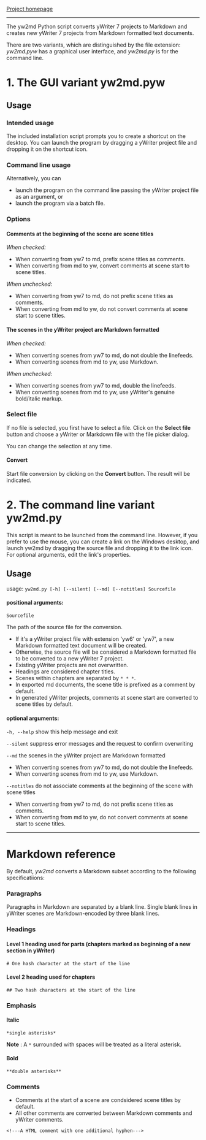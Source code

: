 [Project homepage](https://peter88213.github.io/yw2md)

---

The yw2md Python script converts yWriter 7 projects to Markdown 
and creates new yWriter 7 projects from Markdown formatted text documents.

There are two variants, which are distinguished by the file extension: 
*yw2md.pyw* has a graphical user interface, and *yw2md.py* is for the command line. 


# 1. The GUI variant yw2md.pyw

## Usage

### Intended usage

The included installation script prompts you to create a shortcut on the desktop. You can launch the program by dragging a yWriter project file and dropping it on the shortcut icon. 

### Command line usage

Alternatively, you can

- launch the program on the command line passing the yWriter project file as an argument, or
- launch the program via a batch file.

### Options

#### Comments at the beginning of the scene are scene titles

*When checked:*

- When converting from yw7 to md, prefix scene titles as comments.
- When converting from md to yw, convert comments at scene start to scene titles.


*When unchecked:*

- When converting from yw7 to md, do not prefix scene titles as comments.
- When converting from md to yw, do not convert comments at scene start to scene titles.


#### The scenes in the yWriter project are Markdown formatted

*When checked:*

- When converting scenes from yw7 to md, do not double the linefeeds.
- When converting scenes from md to yw, use Markdown.


*When unchecked:* 

- When converting scenes from yw7 to md, double the linefeeds.
- When converting scenes from md to yw, use yWriter's genuine bold/italic markup.


### Select file

If no file is selected, you first have to select a file. Click on the **Select file** 
button and choose a yWriter or Markdown file with the file picker dialog.

You can change the selection at any time.


#### Convert

Start file conversion by clicking on the **Convert** button. The result will be indicated.


# 2. The command line variant yw2md.py

This script is meant to be launched from the command line. However, 
if you prefer to use the mouse, you can create a link on the Windows 
desktop, and launch yw2md by dragging the source file and dropping 
it to the link icon. For optional arguments, edit the link's properties.


## Usage
usage: `yw2md.py [-h] [--silent] [--md] [--notitles] Sourcefile`

#### positional arguments:

`Sourcefile` 

The path of the source file for the conversion. 

- If it's a yWriter project file with extension 'yw6' or 'yw7', 
a new Markdown formatted text document will be created.
- Otherwise, the source file will be considered a Markdown formatted file 
to be converted to a new yWriter 7 project. 
- Existing yWriter projects are not overwritten.
- Headings are considered chapter titles. 
- Scenes within chapters are separated by `* * *`. 
- In exported md documents, the scene title is prefixed as a comment by default.
- In generated yWriter projects, comments at scene start are converted to scene titles by default.


#### optional arguments:

`-h, --help` show this help message and exit

`--silent` suppress error messages and the request to confirm overwriting

`--md` the scenes in the yWriter project are Markdown formatted

- When converting scenes from yw7 to md, do not double the linefeeds.
- When converting scenes from md to yw, use Markdown.

`--notitles` do not associate comments at the beginning of the scene with scene titles

- When converting from yw7 to md, do not prefix scene titles as comments.
- When converting from md to yw, do not convert comments at scene start to scene titles.

---

# Markdown reference

By default, *yw2md* converts a Markdown subset according to the following specificatiions:

### Paragraphs

Paragraphs in Markdown are separated by a blank line.
Single blank lines in yWriter scenes are Markdown-encoded by three blank lines.

### Headings

#### Level 1 heading used for parts (chapters marked as beginning of a new section in yWriter)
`# One hash character at the start of the line`

#### Level 2 heading used for chapters
`## Two hash characters at the start of the line`

### Emphasis

#### Italic 
`*single asterisks*`

**Note** : A `*` surrounded with spaces will be treated as a literal asterisk.

#### Bold 
`**double asterisks**`

### Comments

- Comments at the start of a scene are condsidered scene titles by default.
- All other comments are converted between Markdown comments and yWriter comments.

`<!---A HTML comment with one additional hyphen--->`


